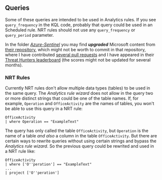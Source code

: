 ## Queries

Some of these queries are intended to be used in Analytics rules. If you see ```query_frequency``` in the KQL code, probably that query could be used in an Scheduled rule. NRT rules should not use any ```query_frequency``` or ```query_period``` parameter.

In the folder *[Azure-Sentinel](https://github.com/ep3p/Sentinel_KQL/tree/main/Queries/Azure-Sentinel)* you may find ***upgraded*** Microsoft content from [their repository](https://github.com/Azure/Azure-Sentinel/tree/master/Detections), which might not be worth to commit in that repository, where I have contributed [several pull requests](https://github.com/Azure/Azure-Sentinel/pulls?q=is%3Apr+author%3Aep3p) and I have appeared in their [Threat Hunters leaderboard](https://github.com/Azure/Azure-Sentinel/blob/master/Tools/stats/stats.md) (the scores might not be updated for several months).

### NRT Rules

Currently NRT rules don't allow multiple data types (tables) to be used in the same query. The *Analytics rule wizard* does not allow in the query two or more distinct strings that could be one of the table names. If, for example, ```Operation``` and ```OfficeActivity``` are the names of tables, you won't be able to use this query in a NRT rule:
```
OfficeActivity
| where Operation == "ExampleText"
```
The query has only called the table ```OfficeActivity```, but ```Operation``` is the name of a table *and also* a column in the table ```OfficeActivity```. But there are certain ways to rewrite queries without using certain strings and bypass the *Analytics rule wizard*. So the previous query could be rewrited and used in a NRT rule like:
```
OfficeActivity
| where ['O''peration'] == "ExampleText"
...
| project ['O''peration']
```
